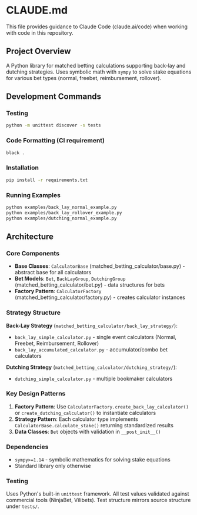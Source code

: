 # CLAUDE.md

This file provides guidance to Claude Code (claude.ai/code) when working with code in this repository.

## Project Overview

A Python library for matched betting calculations supporting back-lay and dutching strategies. Uses symbolic math with `sympy` to solve stake equations for various bet types (normal, freebet, reimbursement, rollover).

## Development Commands

### Testing
```bash
python -m unittest discover -s tests
```

### Code Formatting (CI requirement)
```bash
black .
```

### Installation
```bash
pip install -r requirements.txt
```

### Running Examples
```bash
python examples/back_lay_normal_example.py
python examples/back_lay_rollover_example.py
python examples/dutching_normal_example.py
```

## Architecture

### Core Components

- **Base Classes**: `CalculatorBase` (matched_betting_calculator/base.py) - abstract base for all calculators
- **Bet Models**: `Bet`, `BackLayGroup`, `DutchingGroup` (matched_betting_calculator/bet.py) - data structures for bets
- **Factory Pattern**: `CalculatorFactory` (matched_betting_calculator/factory.py) - creates calculator instances

### Strategy Structure

**Back-Lay Strategy** (`matched_betting_calculator/back_lay_strategy/`):
- `back_lay_simple_calculator.py` - single event calculators (Normal, Freebet, Reimbursement, Rollover)
- `back_lay_accumulated_calculator.py` - accumulator/combo bet calculators

**Dutching Strategy** (`matched_betting_calculator/dutching_strategy/`):
- `dutching_simple_calculator.py` - multiple bookmaker calculators

### Key Design Patterns

1. **Factory Pattern**: Use `CalculatorFactory.create_back_lay_calculator()` or `create_dutching_calculator()` to instantiate calculators
2. **Strategy Pattern**: Each calculator type implements `CalculatorBase.calculate_stake()` returning standardized results
3. **Data Classes**: `Bet` objects with validation in `__post_init__()`

### Dependencies

- `sympy>=1.14` - symbolic mathematics for solving stake equations
- Standard library only otherwise

### Testing

Uses Python's built-in `unittest` framework. All test values validated against commercial tools (NinjaBet, Vilibets). Test structure mirrors source structure under `tests/`.